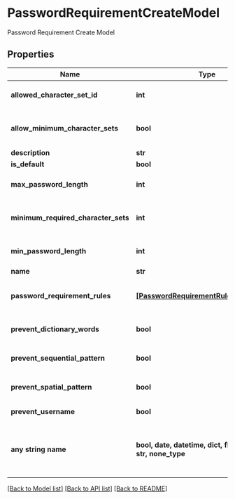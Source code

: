 # PasswordRequirementCreateModel

Password Requirement Create Model

## Properties
Name | Type | Description | Notes
------------ | ------------- | ------------- | -------------
**allowed_character_set_id** | **int** | Allowed Character Set | [optional] 
**allow_minimum_character_sets** | **bool** | Allow Minimum Character Sets | [optional] 
**description** | **str** | Description | [optional] 
**is_default** | **bool** | Is Default | [optional] 
**max_password_length** | **int** | Maximum Password Length | [optional] 
**minimum_required_character_sets** | **int** | Minimum Required Character Sets | [optional] 
**min_password_length** | **int** | Minimum Password Length | [optional] 
**name** | **str** | Name | [optional] 
**password_requirement_rules** | [**[PasswordRequirementRuleCreateModel]**](PasswordRequirementRuleCreateModel.md) | Password Requirement Rule Create Models | [optional] 
**prevent_dictionary_words** | **bool** | Prevent Dictionary Words | [optional] 
**prevent_sequential_pattern** | **bool** | Prevent Sequential Pattern | [optional] 
**prevent_spatial_pattern** | **bool** | Prevent Spacial Pattern | [optional] 
**prevent_username** | **bool** | Prevent Username | [optional] 
**any string name** | **bool, date, datetime, dict, float, int, list, str, none_type** | any string name can be used but the value must be the correct type | [optional]

[[Back to Model list]](../README.md#documentation-for-models) [[Back to API list]](../README.md#documentation-for-api-endpoints) [[Back to README]](../README.md)



